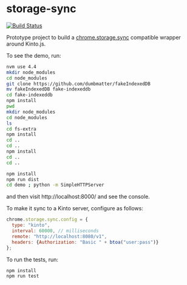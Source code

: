 storage-sync
============

[![Build Status](https://travis-ci.org/kinto/storage-sync.svg?branch=master)](https://travis-ci.org/kinto/storage-sync)

Prototype project to build a [chrome.storage.sync](https://developer.chrome.com/extensions/storage)
compatible wrapper around Kinto.js.

To see the demo, run:

````bash
nvm use 4.4
mkdir node_modules
cd node_modules
git clone https://github.com/dumbmatter/fakeIndexedDB
mv fakeIndexedDB fake-indexeddb
cd fake-indexeddb
npm install
pwd
mkdir node_modules
cd node_modules
ls
cd fs-extra
npm install
cd ..
cd ..
npm install
cd ..
cd ..

npm install
npm run dist
cd demo ; python -m SimpleHTTPServer
````

and then visit http://localhost:8000/ and see the console.

To make it sync to a Kinto server, configure as follows:

````js
chrome.storage.sync.config = {
  type: "kinto",
  interval: 60000, // milliseconds
  remote: "http://localhost:8080/v1",
  headers: {Authorization: "Basic " + btoa("user:pass")}
};
````

To run the tests, run:

````bash
npm install
npm run test
````
